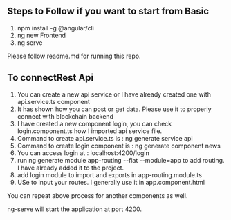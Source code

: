 ## Steps to Follow if you want to start from Basic

1. npm install -g @angular/cli
2. ng new Frontend
3. ng serve


Please follow readme.md for running this repo.

## To connectRest Api

1. You can create a new api service or I have already created one with api.service.ts component
2. It has shown how you can post or get data. Please use it to properly connect with blockchain backend
3. I have created a new component login, you can check login.component.ts how I imported api service file.
4. Command to create api.service.ts is : ng generate service api
5. Command to create login component is : ng generate component news
6. You can access login at : localhost:4200/login
7. run ng generate module app-routing --flat --module=app to add routing. I have already added it to the project.
8. add login module to import and exports in app-routing.module.ts
9. USe <router-outlet></router-outlet> to input your routes. I generally use it in app.component.html

You can repeat above process for another components as well.

ng-serve will start the application at port 4200.